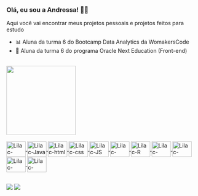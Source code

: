 ### Olá, eu sou a Andressa! 👩🏻

Aqui você vai encontrar meus projetos pessoais e projetos feitos para estudo

- 📊 Aluna da turma 6 do Bootcamp Data Analytics da WomakersCode
- 🔋 Aluna da turma 6 do programa Oracle Next Education (Front-end)

<br>
 <div>
  <a href="https://github.com/DarthLilac">
  <img height="180em" src="https://github-readme-stats.vercel.app/api/top-langs/?username=DarthLilac&layout=compact&langs_count=16&theme=jolly"/>
</div>
<div style="display: inline_block"><br>
  <img align="center" alt="Lilac-Python" height="40" width="50" src="https://cdn.jsdelivr.net/gh/devicons/devicon@latest/icons/python/python-original.svg" />
  <img align="center" alt="Lilac-Java" height="40" width="50" src="https://cdn.jsdelivr.net/gh/devicons/devicon@latest/icons/java/java-original.svg" />
  <img align="center" alt="Lilac-html" height="40" width="50" src="https://cdn.jsdelivr.net/gh/devicons/devicon@latest/icons/html5/html5-original.svg" />
  <img align="center" alt="Lilac-css" height="40" width="50" src="https://cdn.jsdelivr.net/gh/devicons/devicon@latest/icons/css3/css3-original.svg" />
 <img align="center" alt="Lilac-JS" height="40" width="50" src="https://cdn.jsdelivr.net/gh/devicons/devicon@latest/icons/javascript/javascript-original.svg" />
  <img align="center" alt="Lilac-react" height="40" width="50" src="https://cdn.jsdelivr.net/gh/devicons/devicon@latest/icons/react/react-original.svg" />
  <img align="center" alt="Lilac-R" height="40" width="50" src="https://cdn.jsdelivr.net/gh/devicons/devicon@latest/icons/r/r-original.svg" />
  <img align="center" alt="Lilac-sqlserver" height="40" width="50" src="https://cdn.jsdelivr.net/gh/devicons/devicon@latest/icons/microsoftsqlserver/microsoftsqlserver-original.svg" />
  <img align="center" alt="Lilac-mysql" height="40" width="50" src="https://cdn.jsdelivr.net/gh/devicons/devicon@latest/icons/mysql/mysql-original.svg" />
  <img align="center" alt="Lilac-spring" height="40" width="50" src="https://cdn.jsdelivr.net/gh/devicons/devicon@latest/icons/spring/spring-original.svg" />
   <img align="center" alt="Lilac-insomnia" height="40" width="50" src="https://cdn.jsdelivr.net/gh/devicons/devicon@latest/icons/insomnia/insomnia-original.svg" />
  
  </div>
  
  ##
 
<div> 
  <a href = "mailto:dessalr@live.com"><img src="https://img.shields.io/badge/-Gmail-%23333?style=for-the-badge&logo=gmail&logoColor=white" target="_blank"></a>
  <a href="https://www.linkedin.com/in/andressa-lourenco-da-rocha/" target="_blank"><img src="https://img.shields.io/badge/-LinkedIn-%230077B5?style=for-the-badge&logo=linkedin&logoColor=white" target="_blank"></a> 
 
 
</div>
